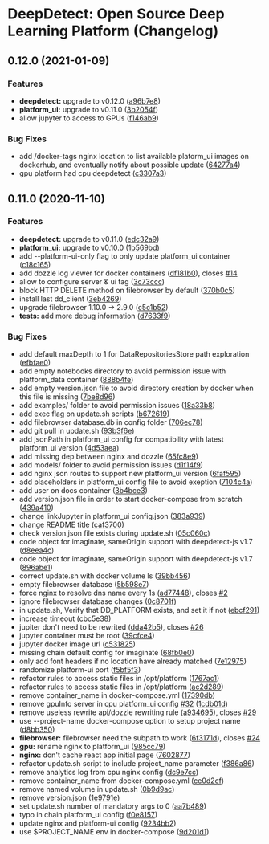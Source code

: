 # DeepDetect: Open Source Deep Learning Platform (Changelog)

## 0.12.0 (2021-01-09)


### Features

* **deepdetect:** upgrade to v0.12.0 ([a96b7e8](https://github.com/jolibrain/dd_platform_docker/commit/a96b7e8e50256dbc3a1c2fd2c2f41023d6efcc70))
* **platform_ui:** upgrade to v0.11.0 ([3b2054f](https://github.com/jolibrain/dd_platform_docker/commit/3b2054f662e80dece33bfa206b9a99256349a36d))
* allow jupyter to access to GPUs ([f146ab9](https://github.com/jolibrain/dd_platform_docker/commit/f146ab92adc878167f65861a1de01e5e0bea328f))


### Bug Fixes

* add /docker-tags nginx location to list available platorm_ui images on dockerhub, and eventually notify about possible update ([64277a4](https://github.com/jolibrain/dd_platform_docker/commit/64277a41cfb2115c5291fe24f5a8146bcc381b90))
* gpu platform had cpu deepdetect ([c3307a3](https://github.com/jolibrain/dd_platform_docker/commit/c3307a33287f0f97c13ad49b35501a6bc8d7f41c))

## 0.11.0 (2020-11-10)


### Features

* **deepdetect:** upgrade to v0.11.0 ([edc32a9](https://github.com/jolibrain/dd_platform_docker/commit/edc32a90b8c1aa489965f93961046e08eb03d6cb))
* **platform_ui:** upgrade to v0.10.0 ([1b569bd](https://github.com/jolibrain/dd_platform_docker/commit/1b569bdb1fe45dbf40d761945471157553563cf9))
* add --platform-ui-only flag to only update platform_ui container ([c18c165](https://github.com/jolibrain/dd_platform_docker/commit/c18c1653c5ee2756f93d5b2fae8789c6a6e3c58e))
* add dozzle log viewer for docker containers ([df181b0](https://github.com/jolibrain/dd_platform_docker/commit/df181b0678340e2f6c2499eb5258c1bb32286cb9)), closes [#14](https://github.com/jolibrain/dd_platform_docker/issues/14)
* allow to configure server & ui tag ([3c73ccc](https://github.com/jolibrain/dd_platform_docker/commit/3c73ccc3c1f8c77e716230aac4a40b4340a6e2ee))
* block HTTP DELETE method on filebrowser by default ([370b0c5](https://github.com/jolibrain/dd_platform_docker/commit/370b0c5079fa82f24a1b6837afe06c95e308dd3d))
* install last dd_client ([3eb4269](https://github.com/jolibrain/dd_platform_docker/commit/3eb4269f92015f6e832b154487fe078dbfd5abf3))
* upgrade filebrowser 1.10.0 -> 2.9.0 ([c5c1b52](https://github.com/jolibrain/dd_platform_docker/commit/c5c1b5245d70b2ee16845469c0a4cc44dd4aba79))
* **tests:** add more debug information ([d7633f9](https://github.com/jolibrain/dd_platform_docker/commit/d7633f9c9fe1c4f6c44699020d87410dd062b56e))


### Bug Fixes

* add default maxDepth to 1 for DataRepositoriesStore path exploration ([efbfae0](https://github.com/jolibrain/dd_platform_docker/commit/efbfae0e4191abc068db0772dcb840abe0d7c52c))
* add empty notebooks directory to avoid permission issue with platform_data container ([888b4fe](https://github.com/jolibrain/dd_platform_docker/commit/888b4fe74e3eedc56611da6aedb5dfcf5b29977c))
* add empty version.json file to avoid directory creation by docker when this file is missing ([7be8d96](https://github.com/jolibrain/dd_platform_docker/commit/7be8d96ad68862626999ebc4881a0c05aae86d71))
* add examples/ folder to avoid permission issues ([18a33b8](https://github.com/jolibrain/dd_platform_docker/commit/18a33b8071161a009efeb123794e0be681b46b57))
* add exec flag on update.sh scripts ([b672619](https://github.com/jolibrain/dd_platform_docker/commit/b6726193dc33b278906cb3c1a3219d59c23933fa))
* add filebrowser database.db in config folder ([706ec78](https://github.com/jolibrain/dd_platform_docker/commit/706ec7876e33c1d1ff93a519ec956a0ca8f8a79d))
* add git pull in update.sh ([93b3f6e](https://github.com/jolibrain/dd_platform_docker/commit/93b3f6e9401d5b8197cf54a89e524f9287fdb365))
* add jsonPath in platform_ui config for compatibility with latest platform_ui version ([4d53aea](https://github.com/jolibrain/dd_platform_docker/commit/4d53aead1551b4ff369fa08f3dabaca05f7136ca))
* add missing dep between nginx and dozzle ([65fc8e9](https://github.com/jolibrain/dd_platform_docker/commit/65fc8e97982e8fa05d49c10fc45218a5b5cfb0dd))
* add models/ folder to avoid permission issues ([d1f14f9](https://github.com/jolibrain/dd_platform_docker/commit/d1f14f9119d7fcedf655bde410efef47b18ae955))
* add nginx json routes to support new platform_ui version ([6faf595](https://github.com/jolibrain/dd_platform_docker/commit/6faf595422b5a5229a74bf85cc7c67450763c8b1))
* add placeholders in platform_ui config file to avoid exeption ([7104c4a](https://github.com/jolibrain/dd_platform_docker/commit/7104c4a25372906208e9d52123069f9a00105b6c))
* add user on docs container ([3b4bce3](https://github.com/jolibrain/dd_platform_docker/commit/3b4bce394a1e3e3d1b69847651fca96634be271e))
* add version.json file in order to start docker-compose from scratch ([439a410](https://github.com/jolibrain/dd_platform_docker/commit/439a4105ce83f4c283e2e391b32f658fe15bdd83))
* change linkJupyter in platform_ui config.json ([383a939](https://github.com/jolibrain/dd_platform_docker/commit/383a93981c2cfb286abf62bcf0c1dd130c170749))
* change README title ([caf3700](https://github.com/jolibrain/dd_platform_docker/commit/caf3700e7611e817d6fe185ac04d0422544e3d33))
* check version.json file exists during update.sh ([05c060c](https://github.com/jolibrain/dd_platform_docker/commit/05c060ccc5a3f3f265809d76425d1e990b370d71))
* code object for imaginate, sameOrigin support with deepdetect-js v1.7 ([d8eea4c](https://github.com/jolibrain/dd_platform_docker/commit/d8eea4cfc98613313273b6595fbf20b44442efa6))
* code object for imaginate, sameOrigin support with deepdetect-js v1.7 ([896abe1](https://github.com/jolibrain/dd_platform_docker/commit/896abe16acdfca1f16ad909e649b2ae7d566a7d3))
* correct update.sh with docker volume ls ([39bb456](https://github.com/jolibrain/dd_platform_docker/commit/39bb456f0c7283f4111127f62fc408e1a801d3bb))
* empty filebrowser database ([5b598e7](https://github.com/jolibrain/dd_platform_docker/commit/5b598e70066d6a9d6796e1c7ce1d99823c7d2810))
* force nginx to resolve dns name every 1s ([ad77448](https://github.com/jolibrain/dd_platform_docker/commit/ad77448170a330bca90782c9ffcc941ec4a13395)), closes [#2](https://github.com/jolibrain/dd_platform_docker/issues/2)
* ignore filebrowser database changes ([0c8701f](https://github.com/jolibrain/dd_platform_docker/commit/0c8701f594e97c0d3893e8f840b77e74c9c34c13))
* in update.sh, Verify that DD_PLATFORM exists, and set it if not ([ebcf291](https://github.com/jolibrain/dd_platform_docker/commit/ebcf2919448d5ac9fda6af76fd689db5ec022ebf))
* increase timeout ([cbc5e38](https://github.com/jolibrain/dd_platform_docker/commit/cbc5e383ca1ac916a44df5150803f70ec6aecfc9))
* jupiter don't need to be rewrited ([dda42b5](https://github.com/jolibrain/dd_platform_docker/commit/dda42b50809d2e9a51dfa05d3c222b28e5fd73dd)), closes [#26](https://github.com/jolibrain/dd_platform_docker/issues/26)
* jupyter container must be root ([39cfce4](https://github.com/jolibrain/dd_platform_docker/commit/39cfce4ab326ce47ebdb287206e379ea40f6bc9a))
* jupyter docker image url ([c531825](https://github.com/jolibrain/dd_platform_docker/commit/c5318252ec035507893152fe627ab61540e1c724))
* missing chain default config for imaginate ([68fb0e0](https://github.com/jolibrain/dd_platform_docker/commit/68fb0e08d7ddd483dd7d67d3048c8e5559febdd5))
* only add font headers if no location have already matched ([7e12975](https://github.com/jolibrain/dd_platform_docker/commit/7e129756fa515f3bff9081a21f68680a18c63661))
* randomize platform-ui port ([f5bf5f3](https://github.com/jolibrain/dd_platform_docker/commit/f5bf5f31ff3faa86b8597e8bea74c47466a9ace6))
* refactor rules to access static files in /opt/platform ([1767ac1](https://github.com/jolibrain/dd_platform_docker/commit/1767ac1e4f249e3bd2ee32e01736596382251333))
* refactor rules to access static files in /opt/platform ([ac2d289](https://github.com/jolibrain/dd_platform_docker/commit/ac2d289f859ed19de0afdb635be1b35b5be4619e))
* remove container_name in docker-compose.yml ([17390db](https://github.com/jolibrain/dd_platform_docker/commit/17390dbd4aca2713999bfe7478cfdd6d849e0d65))
* remove gpuInfo server in cpu platform_ui config [#32](https://github.com/jolibrain/dd_platform_docker/issues/32) ([1cdb01d](https://github.com/jolibrain/dd_platform_docker/commit/1cdb01d3c86f215742711132356894124c55160b))
* remove useless rewrite api/dozzle rewriting rule ([a934695](https://github.com/jolibrain/dd_platform_docker/commit/a934695206ab0f020d62a7dcea582a36d66c19da)), closes [#29](https://github.com/jolibrain/dd_platform_docker/issues/29)
* use --project-name docker-compose option to setup project name ([d8bb350](https://github.com/jolibrain/dd_platform_docker/commit/d8bb350ba2a08ca4eebec8636bc1c18eb2c4c6ee))
* **filebrowser:** filebrowser need the subpath to work ([6f3171d](https://github.com/jolibrain/dd_platform_docker/commit/6f3171decfe696155a49b9f307cab6f7084cc032)), closes [#24](https://github.com/jolibrain/dd_platform_docker/issues/24)
* **gpu:** rename nginx to platform_ui ([985cc79](https://github.com/jolibrain/dd_platform_docker/commit/985cc791105791e093d4cecee0e14a2830462d72))
* **nginx:** don't cache react app initial page ([7602877](https://github.com/jolibrain/dd_platform_docker/commit/76028774a554347fa132c9dc602b44631ae9fdc8))
* refactor update.sh script to include project_name parameter ([f386a86](https://github.com/jolibrain/dd_platform_docker/commit/f386a86ab809af5f993b1f62172d12fe962e9d9f))
* remove analytics log from cpu nginx config ([dc9e7cc](https://github.com/jolibrain/dd_platform_docker/commit/dc9e7cc44423c4e4c3f957c0ab95e0ceab8ebf41))
* remove container_name from docker-compose.yml ([ce0d2cf](https://github.com/jolibrain/dd_platform_docker/commit/ce0d2cf8d33cf51ef23545e08d8d4fd49467bc48))
* remove named volume in update.sh ([0b9d9ac](https://github.com/jolibrain/dd_platform_docker/commit/0b9d9ac2a41588a8a46347536f08086e7c4e9529))
* remove version.json ([1e9791e](https://github.com/jolibrain/dd_platform_docker/commit/1e9791ec8f29dd05f52f676cbec5d588b2ef9aa4))
* set update.sh number of mandatory args to 0 ([aa7b489](https://github.com/jolibrain/dd_platform_docker/commit/aa7b4891aac7457ef3d56ae49cd846a0916ef478))
* typo in chain platform_ui config ([f0e8157](https://github.com/jolibrain/dd_platform_docker/commit/f0e815753a4fc92b1cfb5f74fc59be93f24cc8fd))
* update nginx and platform-ui config ([9234bb2](https://github.com/jolibrain/dd_platform_docker/commit/9234bb2f0749d5c128af5de0fe17fee85e15f186))
* use $PROJECT_NAME env in docker-compose ([9d201d1](https://github.com/jolibrain/dd_platform_docker/commit/9d201d120c142139ad3f6678ce32e65ec1e205df))
